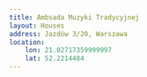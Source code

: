 ```yaml
---
title: Ambsada Muzyki Tradycyjnej
layout: Houses
address: Jazdów 3/20, Warszawa
location:
    lon: 21.02717359999997
    lat: 52.2214484
---
```

